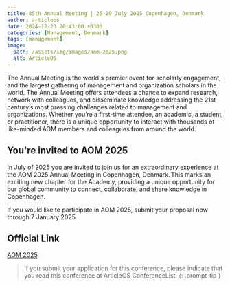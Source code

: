 ```yaml
---
title: 85th Annual Meeting | 25-29 July 2025 Copenhagen, Denmark
author: articleos
date: 2024-12-23 20:43:00 +0300
categories: [Management, Denmark]
tags: [management]
image:
  path: /assets/img/images/aom-2025.png
  alt: ArticleOS
---
```


The Annual Meeting is the world's premier event for scholarly engagement, and the largest gathering of management and organization scholars in the world. The Annual Meeting offers attendees a chance to expand research, network with colleagues, and disseminate knowledge addressing the 21st century’s most pressing challenges related to management and organizations. Whether you’re a first-time attendee, an academic, a student, or practitioner, there is a unique opportunity to interact with thousands of like-minded AOM members and colleagues from around the world.

## You're invited to AOM 2025

In July of 2025 you are invited  to join us for an extraordinary experience at the AOM 2025 Annual Meeting in Copenhagen, Denmark. This marks an exciting new chapter for the Academy, providing a unique opportunity for our global community to connect, collaborate, and share knowledge in Copenhagen.

If you would like to participate in AOM 2025, submit your proposal now through 7 January 2025

## Official Link

[AOM 2025](https://aom.org/events/annual-meeting?gad_source=1&gclid=Cj0KCQiAsaS7BhDPARIsAAX5cSD8aQUIXeWWF3WsHBJlWCUdjN0X6SD5Apen3ts_eYIJYu5cGNi_elIaAn0eEALw_wcB).

> If you submit your application for this conference, please indicate that you read this conference at ArticleOS ConferenceList.
{: .prompt-tip }
